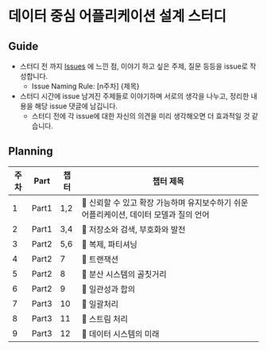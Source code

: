 # 데이터 중심 어플리케이션 설계 스터디

## Guide
- 스터디 전 까지 [Issues](https://github.com/ct-study/designing-data-intensive-applications/issues) 에 느낀 점, 이야기 하고 싶은 주제, 질문 등등을 issue로 작성합니다.
  - Issue Naming Rule: [n주차] {제목}
- 스터디 시간에 issue 남겨진 주제들로 이야기하며 서로의 생각을 나누고, 정리한 내용을 해당 issue 댓글에 남깁니다.
  - 스터디 전에 각 issue에 대한 자신의 의견을 미리 생각해오면 더 효과적일 것 같습니다.
 
## Planning
| 주차 | Part | 챕터 | 챕터 제목 |
| - | - | - |   -   |
| 1 | Part1 |1,2| 신뢰할 수 있고 확장 가능하며 유지보수하기 쉬운 어플리케이션, 데이터 모델과 질의 언어 |
| 2 | Part1 |3,4| 저장소와 검색, 부호화와 발전 |
| 3 | Part2 |5,6| 복제, 파티셔닝 |
| 4 | Part2 |7| 트랜잭션  |
| 5 | Part2 |8| 분산 시스템의 골칫거리 |
| 6 | Part2 |9| 일관성과 합의 |
| 7 | Part3 |10| 일괄처리 |
| 8 | Part3 |11| 스트림 처리 |
| 9 | Part3 |12| 데이터 시스템의 미래 |
